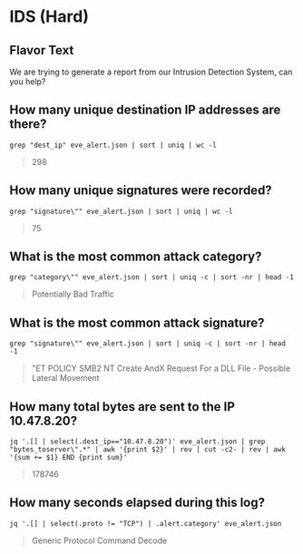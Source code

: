 # IDS (Hard)

## Flavor Text

We are trying to generate a report from our Intrusion Detection System, can you help?

## How many unique destination IP addresses are there?

```grep "dest_ip" eve_alert.json | sort | uniq | wc -l```

> 298

## How many unique signatures were recorded?

```grep "signature\"" eve_alert.json | sort | uniq | wc -l```

> 75

## What is the most common attack category?

```grep "category\"" eve_alert.json | sort | uniq -c | sort -nr | head -1```

> Potentially Bad Traffic

## What is the most common attack signature?

```grep "signature\"" eve_alert.json | sort | uniq -c | sort -nr | head -1```

> "ET POLICY SMB2 NT Create AndX Request For a DLL File - Possible Lateral Movement

## How many total bytes are sent to the IP 10.47.8.20?

```jq '.[] | select(.dest_ip=="10.47.8.20")' eve_alert.json | grep "bytes_toserver\".*" | awk '{print $2}' | rev | cut -c2- | rev | awk '{sum += $1} END {print sum}'```

> 178746

## How many seconds elapsed during this log?

```jq '.[] | select(.proto != "TCP") | .alert.category' eve_alert.json```

> Generic Protocol Command Decode
